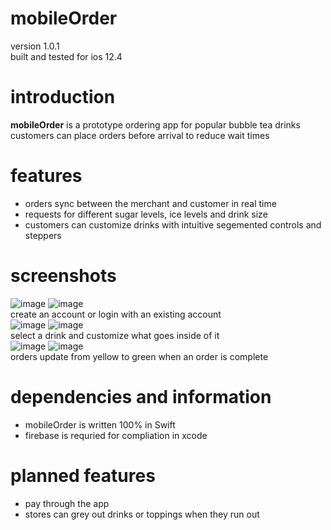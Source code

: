 # mobileOrder
version 1.0.1  
built and tested for ios 12.4

# introduction
**mobileOrder** is a prototype ordering app for popular bubble tea drinks  
customers can place orders before arrival to reduce wait times

# features
* orders sync between the merchant and customer in real time
* requests for different sugar levels, ice levels and drink size
* customers can customize drinks with intuitive segemented controls and steppers

# screenshots
![image](https://files.rafferli.com/mobileOrderMedia/loginScreen.png)
![image](https://files.rafferli.com/mobileOrderMedia/placeOrder.png)  
create an account or login with an existing account  
![image](https://files.rafferli.com/mobileOrderMedia/drinkSelection.png)
![image](https://files.rafferli.com/mobileOrderMedia/modifierSelection.png)  
select a drink and customize what goes inside of it  
![image](https://files.rafferli.com/mobileOrderMedia/statusDrink.png)
![image](https://files.rafferli.com/mobileOrderMedia/confirmOrder.png)  
orders update from yellow to green when an order is complete  

# dependencies and information
* mobileOrder is written 100% in Swift
* firebase is requried for compliation in xcode

# planned features
* pay through the app
* stores can grey out drinks or toppings when they run out
